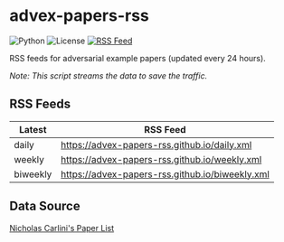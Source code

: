 # advex-papers-rss

![Python](https://img.shields.io/badge/Python-3.11-ff69b4)
![License](https://img.shields.io/badge/license-MIT-blue)
[![RSS Feed](https://github.com/advex-papers-rss/advex-papers-rss/actions/workflows/build.yml/badge.svg)](https://github.com/advex-papers-rss/advex-papers-rss/actions)

RSS feeds for adversarial example papers (updated every 24 hours).

_Note: This script streams the data to save the traffic._ 

## RSS Feeds

| Latest   | RSS Feed                                        |
|----------|-------------------------------------------------|
| daily    | https://advex-papers-rss.github.io/daily.xml    |
| weekly   | https://advex-papers-rss.github.io/weekly.xml   |
| biweekly | https://advex-papers-rss.github.io/biweekly.xml |

## Data Source

[Nicholas Carlini's Paper List](https://nicholas.carlini.com/writing/2019/all-adversarial-example-papers.html)
